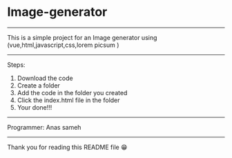 # Image-generator
___________________________
This is a simple project for an Image generator using (vue,html,javascript,css,lorem picsum )
_________________
Steps:
  1. Download the code
  2. Create a folder
  3. Add the code in the folder you created
  4. Click the index.html file in the folder
  5. Your done!!!
___________________
Programmer:
  Anas sameh
___________________
Thank you for reading this README file 😁
